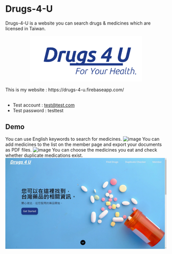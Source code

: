 # Drugs-4-U
Drugs-4-U is a website you can search drugs & medicines which are licensed in Taiwan.  
<p align="center">
  <img src="https://github.com/HeronCheng/Drugs-4-U/blob/main/src/img/white%20logo.png" alt="Website Logo" width="350px"/>
</p>
This is my website : https://drugs-4-u.firebaseapp.com/  <br/><br/>

- Test account : test@test.com   <br/>
- Test password : testtest  

## Demo

You can use English keywords to search for medicines.
![image](src/img/Drugs4U%20-%201_.gif)
You can add medicines to the list on the member page and export your documents as PDF files.
![image](src/img/Drugs4U%20-%202_.gif)
You can choose the medicines you eat and check whether duplicate medications exist.
![image](src/img/Drugs4U%20-%203_.gif)
